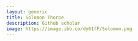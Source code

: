 ```yaml
---
layout: generic
title: Solomon Thorpe
description: Github scholar
image: https://image.ibb.co/dy61fF/Solomon.png
---
```


